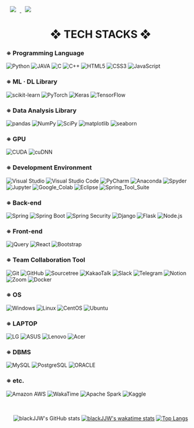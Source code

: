 <div align=left>

  <a href="mailto:jjinwoo92@gmail.com">
    <img 
        src="https://img.shields.io/badge/Gmail-d14836?style=for-the-badge&logo=Gmail&logoColor=white&link=mailto:jjinwoo92@gmail.com"
        style="height : auto; margin-left : 10px; margin-right : 10px;"/>
</a>
<a href="https://blackjjw.github.io/">
    <img 
        src="https://img.shields.io/badge/blog-181717.svg?&style=for-the-badge&logo=GitHub&logoColor=white"
        style="height : auto; margin-left : 10px; margin-right : 10px;"/>
</a>
  
</div>

<div align=center><h1>❖ TECH STACKS ❖</h1></div>

<div align=left>
  <h3>※ Programming Language </h3>
  <img alt="Python" src ="https://img.shields.io/badge/Python-3776AB.svg?&style=for-the-badge&logo=Python&logoColor=white"/>
  <img alt="JAVA" src ="https://img.shields.io/badge/JAVA-FF160B.svg?&style=for-the-badge&logo=JAVA&logoColor=white"/>
  <img alt="C" src ="https://img.shields.io/badge/c-A8B9CC.svg?&style=for-the-badge&logo=c&logoColor=white"/>
  <img alt="C++" src ="https://img.shields.io/badge/-c++-00599C.svg?&style=for-the-badge&logo=cplusplus&logoColor=white"/>
  <img alt="HTML5" src ="https://img.shields.io/badge/HTML5-E34F26.svg?&style=for-the-badge&logo=HTML5&logoColor=white"/>
  <img alt="CSS3" src ="https://img.shields.io/badge/CSS3-1572B6.svg?&style=for-the-badge&logo=CSS3&logoColor=white"/>
  <img alt="JavaScript" src ="https://img.shields.io/badge/JavaScript-F7DF1E.svg?&style=for-the-badge&logo=JavaScript&logoColor=black"/>
  <br>
  
  <h3>※ ML · DL Library </h3>
  <img alt="scikit-learn" src ="https://img.shields.io/badge/scikit_learn-F7931E.svg?&style=for-the-badge&logo=scikit-learn&logoColor=white"/>
  <img alt="PyTorch" src ="https://img.shields.io/badge/PyTorch-EE4C2C.svg?&style=for-the-badge&logo=PyTorch&logoColor=white"/>
  <img alt="Keras" src ="https://img.shields.io/badge/Keras-D00000.svg?&style=for-the-badge&logo=Keras&logoColor=white"/>
  <img alt="TensorFlow" src ="https://img.shields.io/badge/TensorFlow-FF6F00.svg?&style=for-the-badge&logo=TensorFlow&logoColor=white"/>
  <br>
  
  <h3>※ Data Analysis Library </h3>
  <img alt="pandas" src ="https://img.shields.io/badge/pandas-150458.svg?&style=for-the-badge&logo=pandas&logoColor=white"/>
  <img alt="NumPy" src ="https://img.shields.io/badge/NumPy-013243.svg?&style=for-the-badge&logo=NumPy&logoColor=white"/>
  <img alt="SciPy" src ="https://img.shields.io/badge/SciPy-8CAAE6.svg?&style=for-the-badge&logo=SciPy&logoColor=white"/>
  <img alt="matplotlib" src ="https://img.shields.io/badge/matplotlib-1572B6.svg?&style=for-the-badge&logo=matplotlib&logoColor=white"/>
  <img alt="seaborn" src ="https://img.shields.io/badge/seaborn-0769AD.svg?&style=for-the-badge&logo=seaborn&logoColor=white"/>
  <br>
  
  <h3>※ GPU </h3>
  <img alt="CUDA" src="https://img.shields.io/badge/CUDA-76B900.svg?&style=for-the-badge&logo=NVIDIA&logoColor=black"/>
  <img alt="cuDNN" src="https://img.shields.io/badge/cuDNN-76B900.svg?&style=for-the-badge&logo=NVIDIA&logoColor=black"/>
  <br>
  
  <h3>※ Development Environment </h3>
  <img alt="Visual Studio" src="https://img.shields.io/badge/Visual%20Studio-5C2D91.svg?&style=for-the-badge&logo=Visual%20Studio&logoColor=white"/>
  <img alt="Visual Studio Code" src="https://img.shields.io/badge/VScode-007ACC.svg?&style=for-the-badge&logo=Visual%20Studio%20Code&logoColor=white"/>
  <img alt="PyCharm" src="https://img.shields.io/badge/PyCharm-000000.svg?&style=for-the-badge&logo=PyCharm&logoColor=white"/>
  <img alt="Anaconda" src="https://img.shields.io/badge/Anaconda-44A833.svg?&style=for-the-badge&logo=Anaconda&logoColor=black"/>
  <img alt="Spyder" src="https://img.shields.io/badge/Spyder-FF0000.svg?&style=for-the-badge&logo=Spyder%20IDE&logoColor=black"/>
  <img alt="Jupyter" src="https://img.shields.io/badge/Jupyter-F37626.svg?&style=for-the-badge&logo=Jupyter&logoColor=black"/>
  <img alt="Google_Colab" src="https://img.shields.io/badge/Colab-F9AB00.svg?&style=for-the-badge&logo=Google%20Colab&logoColor=black"/>
  <img alt="Eclipse" src="https://img.shields.io/badge/Eclipse-2C2255.svg?&style=for-the-badge&logo=Eclipse%20IDE&logoColor=white"/>
  <img alt="Spring_Tool_Suite" src="https://img.shields.io/badge/Spring_Tool_Suite-6DB33F.svg?&style=for-the-badge&logo=Spring&logoColor=black"/>
  <br>
  
  <h3>※ Back-end </h3>
  <img alt="Spring" src="https://img.shields.io/badge/Spring-6DB33F.svg?&style=for-the-badge&logo=Spring&logoColor=black"/>
  <img alt="Spring Boot" src="https://img.shields.io/badge/Spring%20Boot-6DB33F.svg?&style=for-the-badge&logo=Spring%20Boot&logoColor=black"/>
  <img alt="Spring Security" src="https://img.shields.io/badge/Spring%20Security-6DB33F.svg?&style=for-the-badge&logo=Spring%20Security&logoColor=black"/>
  <img alt="Django" src="https://img.shields.io/badge/Django-092E20.svg?&style=for-the-badge&logo=Django&logoColor=white"/>
  <img alt="Flask" src="https://img.shields.io/badge/Flask-000000.svg?&style=for-the-badge&logo=Flask&logoColor=white"/>
  <img alt="Node.js" src="https://img.shields.io/badge/Node.js-339933.svg?&style=for-the-badge&logo=Node.js&logoColor=white"/>
  <br>
  
  <h3>※ Front-end </h3>
  <img alt="jQuery" src ="https://img.shields.io/badge/jQuery-0769AD.svg?&style=for-the-badge&logo=jQuery&logoColor=black"/>
  <img alt="React" src ="https://img.shields.io/badge/React-61DAFB.svg?&style=for-the-badge&logo=React&logoColor=black"/>
  <img alt="Bootstrap" src ="https://img.shields.io/badge/Bootstrap-7952B3.svg?&style=for-the-badge&logo=Bootstrap&logoColor=black"/>
  <br>
  
  <h3>※ Team Collaboration Tool </h3>
  <img alt="Git" src="https://img.shields.io/badge/Git-F05032.svg?&style=for-the-badge&logo=Git&logoColor=black"/>
  <img alt="GitHub" src="https://img.shields.io/badge/GitHub-181717.svg?&style=for-the-badge&logo=GitHub&logoColor=white"/>
  <img alt="Sourcetree" src="https://img.shields.io/badge/Sourcetree-0052CC.svg?&style=for-the-badge&logo=Sourcetree&logoColor=white"/>
  <img alt="KakaoTalk" src="https://img.shields.io/badge/KakaoTalk-FFCD00.svg?&style=for-the-badge&logo=KakaoTalk&logoColor=black"/>
  <img alt="Slack" src="https://img.shields.io/badge/Slack-4A154B.svg?&style=for-the-badge&logo=Slack&logoColor=white"/>
  <img alt="Telegram" src="https://img.shields.io/badge/Telegram-26A5E4.svg?&style=for-the-badge&logo=Telegram&logoColor=white"/>
  <img alt="Notion" src="https://img.shields.io/badge/Notion-000000.svg?&style=for-the-badge&logo=Notion&logoColor=white"/>
  <img alt="Zoom" src="https://img.shields.io/badge/Zoom-2D8CFF.svg?&style=for-the-badge&logo=Zoom&logoColor=white"/>
  <img alt="Docker" src="https://img.shields.io/badge/Docker-2496ED.svg?&style=for-the-badge&logo=Docker&logoColor=white"/>
  <br>
  
  <h3>※ OS </h3>
  <img alt="Windows" src="https://img.shields.io/badge/Windows-0078D6.svg?&style=for-the-badge&logo=Windows&logoColor=white"/>
  <img alt="Linux" src="https://img.shields.io/badge/Linux-FCC624.svg?&style=for-the-badge&logo=Linux&logoColor=black"/>
  <img alt="CentOS" src="https://img.shields.io/badge/CentOS-262577.svg?&style=for-the-badge&logo=CentOS&logoColor=white"/> 
  <img alt="Ubuntu" src="https://img.shields.io/badge/Ubuntu-E95420.svg?&style=for-the-badge&logo=Ubuntu&logoColor=white"/>  
  <br>
  
  <h3>※ LAPTOP </h3>
  <img alt="LG" src="https://img.shields.io/badge/LG-A50034.svg?&style=for-the-badge&logo=LG&logoColor=white"/>
  <img alt="ASUS" src="https://img.shields.io/badge/ASUS-000000.svg?&style=for-the-badge&logo=ASUS&logoColor=white"/>
  <img alt="Lenovo" src="https://img.shields.io/badge/Lenovo-E2231A.svg?&style=for-the-badge&logo=Lenovo&logoColor=white"/>
  <img alt="Acer" src="https://img.shields.io/badge/Acer-83B81A.svg?&style=for-the-badge&logo=Acer&logoColor=white"/>
  <br>
  
  <h3>※ DBMS </h3>
  <img alt="MySQL" src="https://img.shields.io/badge/MySQL-4479A1.svg?&style=for-the-badge&logo=MySQL&logoColor=black"/>
  <img alt="PostgreSQL" src="https://img.shields.io/badge/PostgreSQL-4169E1.svg?&style=for-the-badge&logo=PostgreSQL&logoColor=black"/>
  <img alt="ORACLE" src="https://img.shields.io/badge/ORACLE-F80000.svg?&style=for-the-badge&logo=ORACLE&logoColor=black"/>
  <br>
  
  <h3>※ etc. </h3>
  <img alt="Amazon AWS" src="https://img.shields.io/badge/AWS-232F3E.svg?&style=for-the-badge&logo=Amazon%20AWS&logoColor=white"/>
  <img alt="WakaTime" src="https://img.shields.io/badge/WakaTime-000000.svg?&style=for-the-badge&logo=WakaTime&logoColor=white"/>
  <img alt="Apache Spark" src="https://img.shields.io/badge/Apache%20Spark-E25A1C.svg?&style=for-the-badge&logo=Apache%20Spark&logoColor=black"/>
  <img alt="Kaggle" src="https://img.shields.io/badge/Kaggle-20BEFF.svg?&style=for-the-badge&logo=Kaggle&logoColor=black"/>
  <br>
  <br><br>
</div>

<div align=center>

  ![blackJJW's GitHub stats](https://github-readme-stats.vercel.app/api?username=blackJJW&show_icons=true&theme=dark)
  [![blackJJW's wakatime stats](https://github-readme-stats.vercel.app/api/wakatime?username=blackJJW&theme=dark)](https://github.com/anuraghazra/github-readme-stats)
  [![Top Langs](https://github-readme-stats.vercel.app/api/top-langs/?username=blackJJW&layout=compact&show_icons=true&theme=dark&langs_count=10)](https://github.com/anuraghazra/github-readme-stats)
</div>

